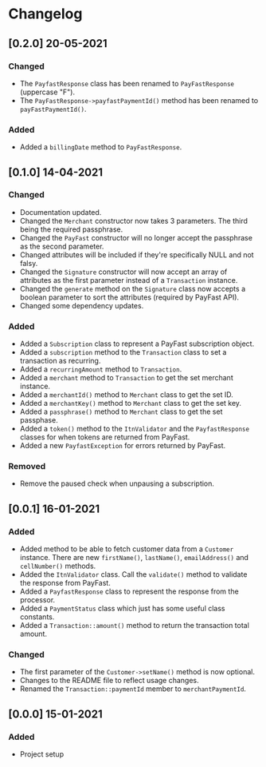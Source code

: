 # Changelog

## [0.2.0] 20-05-2021
### Changed
* The `PayfastResponse` class has been renamed to `PayFastResponse` (uppercase "F").
* The `PayFastResponse->payfastPaymentId()` method has been renamed to `payFastPaymentId()`.
  
### Added
* Added a `billingDate` method to `PayFastResponse`.

## [0.1.0] 14-04-2021
### Changed
* Documentation updated.
* Changed the `Merchant` constructor now takes 3 parameters. The third being the required passphrase.
* Changed the `PayFast` constructor will no longer accept the passphrase as the second parameter.
* Changed attributes will be included if they're specifically NULL and not falsy.
* Changed the `Signature` constructor will now accept an array of attributes as the first parameter instead of a `Transaction` instance.
* Changed the `generate` method on the `Signature` class now accepts a boolean parameter to sort the attributes (required by PayFast API).
* Changed some dependency updates.
  
### Added
* Added a `Subscription` class to represent a PayFast subscription object.
* Added a `subscription` method to the `Transaction` class to set a transaction as recurring.
* Added a `recurringAmount` method to `Transaction`.
* Added a `merchant` method to `Transaction` to get the set merchant instance.
* Added a `merchantId()` method to `Merchant` class to get the set ID.
* Added a `merchantKey()` method to `Merchant` class to get the set key.
* Added a `passphrase()` method to `Merchant` class to get the set passphase.
* Added a `token()` method to the `ItnValidator` and the `PayfastResponse` classes for when tokens are returned from PayFast.
* Added a new `PayfastException` for errors returned by PayFast.

### Removed
* Remove the paused check when unpausing a subscription.

## [0.0.1] 16-01-2021
### Added
* Added method to be able to fetch customer data from a `Customer` instance. There are new `firstName()`, `lastName()`, `emailAddress()` and `cellNumber()` methods.
* Added the `ItnValidator` class. Call the `validate()` method to validate the response from PayFast.
* Added a `PayfastResponse` class to represent the response from the processor.
* Added a `PaymentStatus` class which just has some useful class constants.
* Added a `Transaction::amount()` method to return the transaction total amount.


### Changed
* The first parameter of the `Customer->setName()`  method is now optional.
* Changes to the README file to reflect usage changes.
* Renamed the `Transaction::paymentId` member to `merchantPaymentId`.

## [0.0.0] 15-01-2021
### Added
* Project setup 
